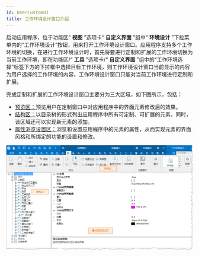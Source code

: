 ```yaml
---
id: UserCustomUI
title: 工作环境设计窗口介绍
---
```

启动应用程序，位于功能区“ **视图** ”选项卡“ **自定义界面** ”组中“ **环境设计**
”下拉菜单内的“工作环境设计”按钮，用来打开工作环境设计窗口。应用程序支持多个工作环境的切换，在进行工作环境设计时，首先将要进行定制和扩展的工作环境切换为当前工作环境，即在功能区/“
**工具** ”选项卡/“ **自定义界面**
”组中的“工作环境选择”标签下方的下拉框中选择目标工作环境，则工作环境设计窗口当前显示的内容为用户选择的工作环境的内容，工作环境设计窗口只能对当前工作环境进行定制和扩展。

完成定制和扩展的工作环境设计窗口主要分为三大区域，如下图所示，包括：

  * [预览区：](PreviewRegion.htm)预览用户在定制窗口中对应用程序中的界面元素修改后的效果。
  * [结构区：](StructureRegion.htm)以目录树的形式列出应用程序中所有可定制、可扩展的元素，同时，该区域还可以实现新元素的添加。
  * [属性浏览设置区：](PropertyRegion.htm)浏览和设置应用程序中的元素的属性，从而实现元素的界面风格和所绑定的功能的设置和修改。

![](img/CustomUIStru.png)  


